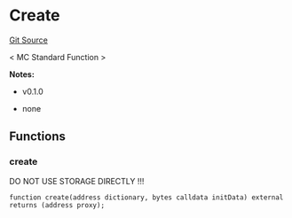 # Create
[Git Source](https://github.com/metacontract/mc/blob/b874bc295b567a7e9bd6d6c63dfe84df116a2f3a/src/std/functions/Create.sol)

< MC Standard Function >

**Notes:**
- v0.1.0

- none


## Functions
### create

DO NOT USE STORAGE DIRECTLY !!!


```solidity
function create(address dictionary, bytes calldata initData) external returns (address proxy);
```


